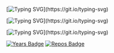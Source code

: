 
<!--Turkce-->
[![Typing SVG](https://readme-typing-svg.herokuapp.com?color=03D7F4&font=Audiowide&size=30&duration=3000&lines=Merhaba+;Ben+Serhat+Ka%C3%A7maz;Ben+bir+yaz%C4%B1l%C4%B1m+geli%C5%9Ftiricisiyim;C&sharp;,+Android,+Python+%C3%BCzerinde+%C3%A7al%C4%B1%C5%9F%C4%B1yorum+.+.+.)](https://git.io/typing-svg)

<!--ingilizce-->
[![Typing SVG](https://readme-typing-svg.herokuapp.com?color=098EB4&font=Audiowide&size=30&duration=3000&lines=Hi+there+;I+am+Serhat+Ka%C3%A7maz;I+am+a+software+developer;I+work+on+C&sharp;,+Android,+Python+.+.+.;)](https://git.io/typing-svg)

<!--ispanyolca-->
[![Typing SVG](https://readme-typing-svg.herokuapp.com?color=0D5679&font=Audiowide&size=30&duration=3000&lines=Hola+;Yo+soy+Serhat+Ka%C3%A7maz;Soy+desarrollador+de+software;Trabajo+en+C&sharp;,+Android,+Python+.+.+.;;)](https://git.io/typing-svg)

[![Years Badge](https://badges.pufler.dev/years/Serhatkacmaz)](https://badges.pufler.dev)
[![Repos Badge](https://badges.pufler.dev/repos/Serhatkacmaz)](https://badges.pufler.dev)
